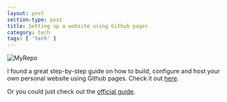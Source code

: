 ```yaml
---
layout: post
section-type: post
title: Setting up a website using Github pages
category: tech
tags: [ 'tech' ]
---
```


![MyRepo](http://finbarrbrady.com/img/posts/github_screenshot.png)


I found a great step-by-step guide on how to build, configure and host your own personal website using Github pages. Check it out [here][1].

Or you could just check out the [official guide][2].

 [1]: http://jmcglone.com/guides/github-pages/
 [2]: https://pages.github.com



